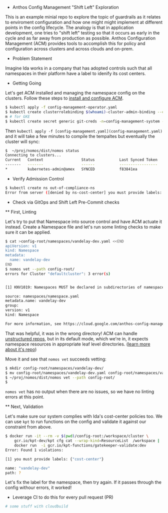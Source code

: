 

* Anthos Config Management "Shift Left" Exploration

This is an example minial repo to explore the topic of guardrails as it relates
to enviroment configuration and how one might might implement at different
points in the config lifecycle.  The analogy is that in application development,
one tries to "shift left" testing so that it occurs as early in the cycle and as
far away from production as possible. Anthos Configuration Management (ACM)
provides tools to accomplish this for policy and configuration across clusters
and across clouds and on-prem.

* Problem Statement

Imagine Ida works in a company that has adopted controls such that all
namespaces in their platform have a label to idenify its cost centers.

* Getting Going

Let's get ACM installed and managing the namespace config on the
clusters. Follow these steps to [install and configure
ACM](https://cloud.google.com/anthos-config-management/docs/how-to/installing).

```bash
$ kubectl apply -f config-management-operator.yaml
$ kubectl create clusterrolebinding $(whoami)-cluster-admin-binding --clusterrole=cluster-admin --user=$(whoami)@google.co
m # for GKE
$ kubectl create secret generic git-creds -n=config-management-system --from-file=ssh=$HOME/.ssh/id_rsa.nomos
```

Then `kubectl apply -f [config-management.yaml](config-management.yaml)` and it
will take a few minutes to compile the tempaltes but eventually the cluster will
sync:

```bash
$  ~/proj/nomos/dist/nomos status 
Connecting to clusters...
Current   Context                 Status           Last Synced Token   Sync Branch
-------   -------                 ------           -----------------   -----------
*         kubernetes-admin@amex   SYNCED           f83841ea            master
```

* Verify Admission Control

```bash
$ kubectl create ns out-of-compliance-ns
Error from server ([denied by ns-cost-center] you must provide labels: {"cost-center"}): admission webhook "validation.gatekeeper.sh" denied the request: [denied by ns-cost-center] you must provide labels: {"cost-center"}
```

* Check via GitOps and Shift Left Pre-Commit checks

** First, Linting

Let's try to put that Namespace into source control and have ACM actuate it
instead. Create a Namespace file and let's run some linting checks to make sure
it can be applied.

```bash
$ cat >config-root/namespaces/vandelay-dev.yaml <<END
apiVersion: v1
kind: Namespace
metadata:
  name: vandelay-dev
END
$ nomos vet --path config-root/
errors for Cluster "defaultcluster": 3 error(s)


[1] KNV1019: Namespaces MUST be declared in subdirectories of namespaces/. Create a subdirectory for Namespaces declared in:

source: namespaces/namespace.yaml
metadata.name: vandelay-dev
group:
version: v1
kind: Namespace

For more information, see https://cloud.google.com/anthos-config-management/docs/reference/errors#knv1019
```

That was helpful, it was in the wrong directory! ACM can handle [unstructured
repos](https://cloud.google.com/anthos-config-management/docs/how-to/unstructured-repo),
but in its default mode, which we're in, it expects namespace resources in
appropriate leaf level directories. ([learn more about it's
repo](https://cloud.google.com/anthos-config-management/docs/how-to/repo))

Move it and see that `nomos vet` succeeds vetting:

```bash
$ mkdir config-root/namespaces/vandelay-dev/
$ mv config-root/namespaces/vandelay-dev.yaml config-root/namespaces/vandelay-dev/namespace.yaml
$ ~/proj/nomos/dist/nomos vet --path config-root/
$
```
`nomos vet` has no output when there are no issues, so we have no linting errors at this point.


** Next, Validation

Let's make sure our system complies with Ida's cost-center policies too. We can
use `kpt` to run functions on the config and validate it against our constraint
from above.

```bash
$ docker run -it --rm -v $(pwd)/config-root:/workspace/cluster \
    gcr.io/kpt-dev/kpt cfg cat --wrap-kind=ResourceList  /workspace | 
    docker run  -i gcr.io/kpt-functions/gatekeeper-validate:dev
Error: Found 1 violations:

[1] you must provide labels: {"cost-center"}

name: "vandelay-dev"
path: ?

```

Let's fix the label for the namespace, then try again. If it passes through the
config withour errors, it worked!


* Leverage CI to do this for every pull request (PR)

```bash
# some stuff with cloudbuild
```






